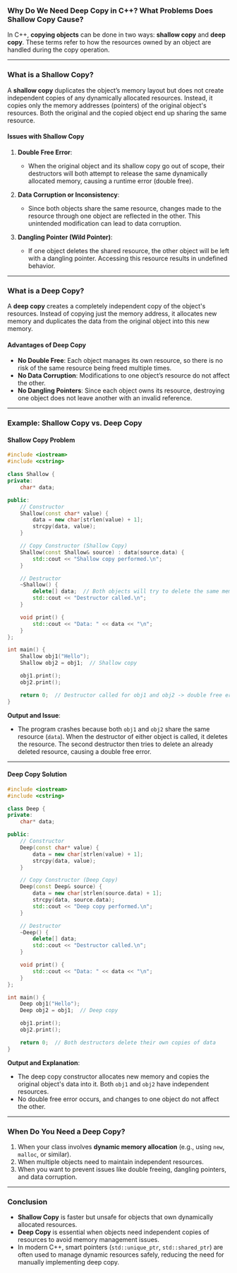 ### **Why Do We Need Deep Copy in C++? What Problems Does Shallow Copy Cause?**

In C++, **copying objects** can be done in two ways: **shallow copy** and **deep copy**. These terms refer to how the resources owned by an object are handled during the copy operation.

---

### **What is a Shallow Copy?**

A **shallow copy** duplicates the object’s memory layout but does not create independent copies of any dynamically allocated resources. Instead, it copies only the memory addresses (pointers) of the original object's resources. Both the original and the copied object end up sharing the same resource.

#### **Issues with Shallow Copy**

1. **Double Free Error**:
   - When the original object and its shallow copy go out of scope, their destructors will both attempt to release the same dynamically allocated memory, causing a runtime error (double free).

2. **Data Corruption or Inconsistency**:
   - Since both objects share the same resource, changes made to the resource through one object are reflected in the other. This unintended modification can lead to data corruption.

3. **Dangling Pointer (Wild Pointer)**:
   - If one object deletes the shared resource, the other object will be left with a dangling pointer. Accessing this resource results in undefined behavior.

---

### **What is a Deep Copy?**

A **deep copy** creates a completely independent copy of the object's resources. Instead of copying just the memory address, it allocates new memory and duplicates the data from the original object into this new memory.

#### **Advantages of Deep Copy**
- **No Double Free**:
  Each object manages its own resource, so there is no risk of the same resource being freed multiple times.
- **No Data Corruption**:
  Modifications to one object’s resource do not affect the other.
- **No Dangling Pointers**:
  Since each object owns its resource, destroying one object does not leave another with an invalid reference.

---

### **Example: Shallow Copy vs. Deep Copy**

#### **Shallow Copy Problem**

```cpp
#include <iostream>
#include <cstring>

class Shallow {
private:
    char* data;

public:
    // Constructor
    Shallow(const char* value) {
        data = new char[strlen(value) + 1];
        strcpy(data, value);
    }

    // Copy Constructor (Shallow Copy)
    Shallow(const Shallow& source) : data(source.data) {
        std::cout << "Shallow copy performed.\n";
    }

    // Destructor
    ~Shallow() {
        delete[] data;  // Both objects will try to delete the same memory
        std::cout << "Destructor called.\n";
    }

    void print() {
        std::cout << "Data: " << data << "\n";
    }
};

int main() {
    Shallow obj1("Hello");
    Shallow obj2 = obj1;  // Shallow copy

    obj1.print();
    obj2.print();

    return 0;  // Destructor called for obj1 and obj2 -> double free error
}
```

**Output and Issue**:
- The program crashes because both `obj1` and `obj2` share the same resource (`data`). When the destructor of either object is called, it deletes the resource. The second destructor then tries to delete an already deleted resource, causing a double free error.

---

#### **Deep Copy Solution**

```cpp
#include <iostream>
#include <cstring>

class Deep {
private:
    char* data;

public:
    // Constructor
    Deep(const char* value) {
        data = new char[strlen(value) + 1];
        strcpy(data, value);
    }

    // Copy Constructor (Deep Copy)
    Deep(const Deep& source) {
        data = new char[strlen(source.data) + 1];
        strcpy(data, source.data);
        std::cout << "Deep copy performed.\n";
    }

    // Destructor
    ~Deep() {
        delete[] data;
        std::cout << "Destructor called.\n";
    }

    void print() {
        std::cout << "Data: " << data << "\n";
    }
};

int main() {
    Deep obj1("Hello");
    Deep obj2 = obj1;  // Deep copy

    obj1.print();
    obj2.print();

    return 0;  // Both destructors delete their own copies of data
}
```

**Output and Explanation**:
- The deep copy constructor allocates new memory and copies the original object's data into it. Both `obj1` and `obj2` have independent resources.
- No double free error occurs, and changes to one object do not affect the other.

---

### **When Do You Need a Deep Copy?**
1. When your class involves **dynamic memory allocation** (e.g., using `new`, `malloc`, or similar).
2. When multiple objects need to maintain independent resources.
3. When you want to prevent issues like double freeing, dangling pointers, and data corruption.

---

### **Conclusion**

- **Shallow Copy** is faster but unsafe for objects that own dynamically allocated resources.
- **Deep Copy** is essential when objects need independent copies of resources to avoid memory management issues.
- In modern C++, smart pointers (`std::unique_ptr`, `std::shared_ptr`) are often used to manage dynamic resources safely, reducing the need for manually implementing deep copy.